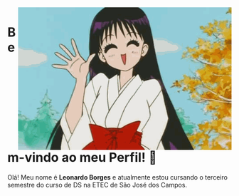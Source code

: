 <img src="img/SailorMoon.gif" alt="cat-logo" align="right" />

# Bem-vindo ao meu Perfil! 🫡

Olá! Meu nome é **Leonardo Borges** e atualmente estou cursando o terceiro semestre do curso de DS na ETEC de São José dos Campos.
